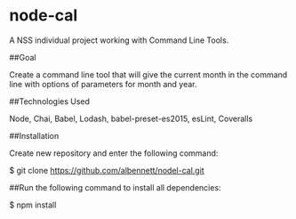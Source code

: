 # node-cal

A NSS individual project working with Command Line Tools.

##Goal

Create a command line tool that will give the current month in the command line with options of parameters for month and year.

##Technologies Used

Node, Chai, Babel, Lodash, babel-preset-es2015, esLint, Coveralls

##Installation

Create new repository and enter the following command:

$ git clone https://github.com/albennett/nodel-cal.git

##Run the following command to install all dependencies:

$ npm install
